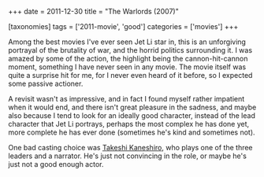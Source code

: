 +++
date = 2011-12-30
title = "The Warlords (2007)"

[taxonomies]
tags = ['2011-movie', 'good']
categories = ['movies']
+++

Among the best movies I've ever seen Jet Li star in, this is an
unforgiving portrayal of the brutality of war, and the horrid politics
surrounding it. I was amazed by some of the action, the highlight being
the cannon-hit-cannon moment, something I have never seen in any movie.
The movie itself was quite a surprise hit for me, for I never even heard
of it before, so I expected some passive actioner.

A revisit wasn't as impressive, and in fact I found myself rather
impatient when it would end, and there isn't great pleasure in the
sadness, and maybe also because I tend to look for an ideally good
character, instead of the lead character that Jet Li portrays, perhaps
the most complex he has done yet, more complete he has ever done
(sometimes he's kind and sometimes not).

One bad casting choice was [Takeshi Kaneshiro], who plays one of the
three leaders and a narrator. He's just not convincing in the role, or
maybe he's just not a good enough actor.

  [Takeshi Kaneshiro]: http://en.wikipedia.org/wiki/Takeshi_Kaneshiro
